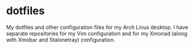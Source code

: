 # dotfiles
My dotfiles and other configuration files for my Arch Linux desktop. I have separate repositories for my Vim configuration and for my Xmonad (along with Xmobar and Stalonetray) configuration.
